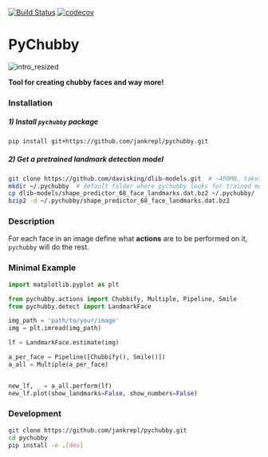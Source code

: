 [![Build Status](https://travis-ci.com/jankrepl/pychubby.svg?branch=master)](https://travis-ci.com/jankrepl/pychubby)
[![codecov](https://codecov.io/gh/jankrepl/pychubby/branch/master/graph/badge.svg)](https://codecov.io/gh/jankrepl/pychubby)

# PyChubby
![intro_resized](https://user-images.githubusercontent.com/18519371/63134578-59a81f00-bfca-11e9-9b75-45710f81c7f8.gif)

**Tool for creating chubby faces and way more!**

### Installation
##### 1) Install `pychubby` package
```bash
pip install git+https://github.com/jankrepl/pychubby.git
```
##### 2) Get a pretrained landmark detection model
```bash
git clone https://github.com/davisking/dlib-models.git  # ~400MB, takes some time to download
mkdir ~/.pychubby  # default folder where pychubby looks for trained models
cp dlib-models/shape_predictor_68_face_landmarks.dat.bz2 ~/.pychubby/
bzip2 -d ~/.pychubby/shape_predictor_68_face_landmarks.dat.bz2
```


### Description
For each face in an image define what **actions** are to be performed on it, `pychubby` will do the rest.

### Minimal Example
```python
import matplotlib.pyplot as plt

from pychubby.actions import Chubbify, Multiple, Pipeline, Smile
from pychubby.detect import LandmarkFace

img_path = 'path/to/your/image'
img = plt.imread(img_path)

lf = LandmarkFace.estimate(img)

a_per_face = Pipeline([Chubbify(), Smile()])
a_all = Multiple(a_per_face)


new_lf, _ = a_all.perform(lf)
new_lf.plot(show_landmarks=False, show_numbers=False)
```

### Development
```bash
git clone https://github.com/jankrepl/pychubby.git
cd pychubby
pip install -e .[dev]
```

